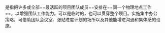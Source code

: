 是指把许多或全部==最活跃的项目团队成员==安排在==同一个物理地点工作==，以增强团队工作能力。可以是临时的，也可以贯穿整个项目。实施集中办公策略，可借助团队会议室、张贴进度计划的场所以及其他能增进沟通和集体感的设施。